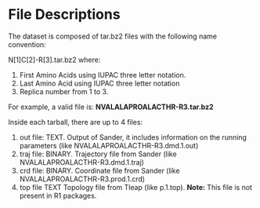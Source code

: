 
# File Descriptions

The dataset is composed of tar.bz2 files with the following name convention:

N[1]C[2]-R[3].tar.bz2 where:

1. First Amino Acids using IUPAC three letter notation.
2. Last Amino Acid using IUPAC three letter notation
3. Replica number from 1 to 3.

For example, a valid file is: **NVALALAPROALACTHR-R3.tar.bz2**

Inside each tarball, there are up to 4 files:

1. out file: TEXT. Output of Sander, it includes information on the running parameters (like NVALALAPROALACTHR-R3.dmd.1.out)
2. traj file: BINARY. Trajectory file from Sander (like NVALALAPROALACTHR-R3.dmd.1.traj)
3. crd file: BINARY. Coordinate file from Sander  (like NVALALAPROALACTHR-R3.prod.1.crd)
4. top file TEXT Topology file from Tleap (like p.1.top). **Note:** This file is not present in R1 packages.

